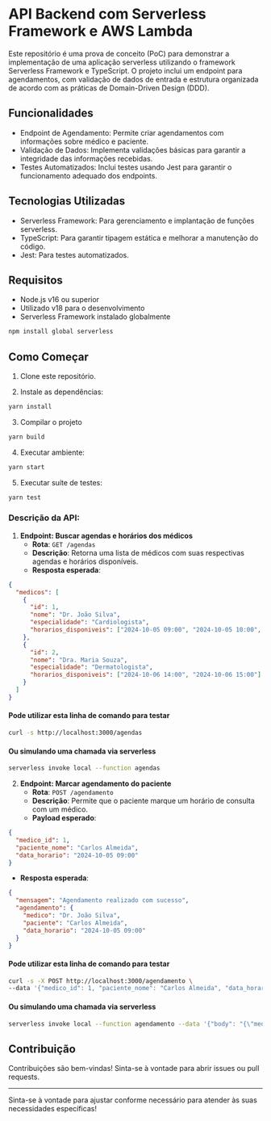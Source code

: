 # API Backend com Serverless Framework e AWS Lambda

Este repositório é uma prova de conceito (PoC) para demonstrar a implementação de uma aplicação serverless utilizando o framework Serverless Framework e TypeScript. O projeto inclui um endpoint para agendamentos, com validação de dados de entrada e estrutura organizada de acordo com as práticas de Domain-Driven Design (DDD).

## Funcionalidades

- Endpoint de Agendamento: Permite criar agendamentos com informações sobre médico e paciente.
- Validação de Dados: Implementa validações básicas para garantir a integridade das informações recebidas.
- Testes Automatizados: Inclui testes usando Jest para garantir o funcionamento adequado dos endpoints.

## Tecnologias Utilizadas

- Serverless Framework: Para gerenciamento e implantação de funções serverless.
- TypeScript: Para garantir tipagem estática e melhorar a manutenção do código.
- Jest: Para testes automatizados.

## Requisitos

- Node.js v16 ou superior
- Utilizado v18 para o desenvolvimento
- Serverless Framework instalado globalmente

```bash
npm install global serverless
```

## Como Começar

1. Clone este repositório.

2. Instale as dependências:

```bash
yarn install
```

3. Compilar o projeto

```bash
yarn build
```

4. Executar ambiente:

```bash
yarn start
```

5. Executar suíte de testes:

```bash
yarn test
```

### Descrição da API:

1. **Endpoint: Buscar agendas e horários dos médicos**
   - **Rota**: `GET /agendas`
   - **Descrição**: Retorna uma lista de médicos com suas respectivas agendas e horários disponíveis.
   - **Resposta esperada**:

```json
{
  "medicos": [
    {
      "id": 1,
      "nome": "Dr. João Silva",
      "especialidade": "Cardiologista",
      "horarios_disponiveis": ["2024-10-05 09:00", "2024-10-05 10:00", "2024-10-05 11:00"]
    },
    {
      "id": 2,
      "nome": "Dra. Maria Souza",
      "especialidade": "Dermatologista",
      "horarios_disponiveis": ["2024-10-06 14:00", "2024-10-06 15:00"]
    }
  ]
}
```

#### Pode utilizar esta linha de comando para testar

```bash
curl -s http://localhost:3000/agendas
```

#### Ou simulando uma chamada via serverless

```bash
serverless invoke local --function agendas
```

2. **Endpoint: Marcar agendamento do paciente**
   - **Rota**: `POST /agendamento`
   - **Descrição**: Permite que o paciente marque um horário de consulta com um médico.
   - **Payload esperado**:

```json
{
  "medico_id": 1,
  "paciente_nome": "Carlos Almeida",
  "data_horario": "2024-10-05 09:00"
}
```

- **Resposta esperada**:

```json
{
  "mensagem": "Agendamento realizado com sucesso",
  "agendamento": {
    "medico": "Dr. João Silva",
    "paciente": "Carlos Almeida",
    "data_horario": "2024-10-05 09:00"
  }
}
```

#### Pode utilizar esta linha de comando para testar

```bash
curl -s -X POST http://localhost:3000/agendamento \
--data '{"medico_id": 1, "paciente_nome": "Carlos Almeida", "data_horario": "2024-10-05 09:00"}'
```

#### Ou simulando uma chamada via serverless

```bash
serverless invoke local --function agendamento --data '{"body": "{\"medico_id\": 1, \"paciente_nome\": \"Carlos Almeida\", \"data_horario\": \"2024-10-05 09:00\"}"}'
```

## Contribuição

Contribuições são bem-vindas! Sinta-se à vontade para abrir issues ou pull requests.

---

Sinta-se à vontade para ajustar conforme necessário para atender às suas necessidades específicas!
